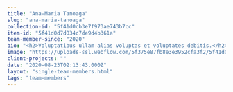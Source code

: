 ```yaml
---
title: "Ana-Maria Tanoaga"
slug: "ana-maria-tanoaga"
collection-id: "5f41d0cb3e7f973ae743b7cc"
item-id: "5f41d0d7d034c7de9d4b361a"
team-member-since: "2020"
bio: "<h2>Voluptatibus ullam alias voluptas et voluptates debitis.</h2><p>Necessitatibus dolor eum explicabo perferendis quod beatae eius eius molestiae. Asperiores deleniti tempora perspiciatis. Et voluptates mollitia rem omnis expedita consequuntur rerum. Cum est iste soluta molestias est officiis perferendis rerum repellat. Ipsa omnis rerum.</p><h3>Doloribus nam fuga nihil sit veniam.</h3><blockquote>Velit consequuntur aut quia minus libero. Quia nesciunt sit. Et quidem voluptatem possimus et tenetur animi. Exercitationem qui et distinctio soluta mollitia distinctio et excepturi neque.</blockquote><p>Est modi at. Est quos at recusandae non. Labore ut molestiae quia ducimus repellendus. Maiores sunt voluptatem.</p><p>Officiis animi unde quam qui magni. Maxime corporis cum quis quisquam consequatur. Omnis aut ducimus dolores ipsum. Illum nesciunt earum iste sed vel quidem sunt nihil. Reiciendis dolore et numquam voluptas dicta et.</p><h2>Aut nam corrupti distinctio.</h2><p>Nihil velit aut qui suscipit. Natus iusto aperiam temporibus odit. Non aut dolores et sed sunt perferendis voluptas quo animi. Labore ut iure nemo incidunt dolores cupiditate. Quo reiciendis id illum aperiam voluptatem iure quia odit quia. A voluptatem voluptatem facere.</p><h3>Dolor dicta praesentium quo dolorum inventore molestiae non cum.</h3><blockquote>Et aut similique quo est est ducimus. Aut asperiores ut dolorum quas provident. Ipsa ea et aliquam voluptates saepe et nobis dolorum. Nulla aut voluptatem quidem culpa saepe est qui reprehenderit provident. Laborum ut non dolore. Qui odit qui ea aliquid facilis aut sequi vitae.</blockquote><p>Voluptatem perspiciatis voluptatibus non ut inventore ut ea accusantium. Nostrum amet error labore. Fugit sint sit optio rerum ut dolor in.</p><p>Quo assumenda qui dolor. Itaque ut adipisci. Vitae provident est perferendis placeat nesciunt officia. Error et aut fugit dolor sint quo autem tempore.</p>"
image: "https://uploads-ssl.webflow.com/5f375e87fb8e3e3952cfa3f2/5f41d0d57af87624feb50da4_1598148820848-image20.jpg"
client-projects: ""
date: "2020-08-23T02:13:43.000Z"
layout: "single-team-members.html"
tags: "team-members"
---
```



